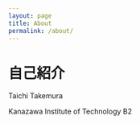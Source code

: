 ```yaml
---
layout: page
title: About
permalink: /about/
---
```


# 自己紹介
Taichi Takemura

Kanazawa Institute of Technology B2




